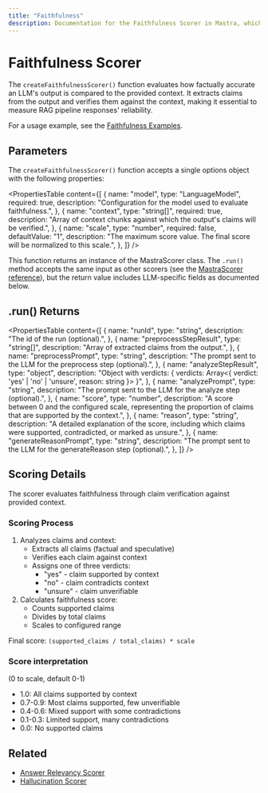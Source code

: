 ```yaml
---
title: "Faithfulness"
description: Documentation for the Faithfulness Scorer in Mastra, which evaluates the factual accuracy of LLM outputs compared to the provided context.
---
```


# Faithfulness Scorer

The `createFaithfulnessScorer()` function evaluates how factually accurate an LLM's output is compared to the provided context. It extracts claims from the output and verifies them against the context, making it essential to measure RAG pipeline responses' reliability.

For a usage example, see the [Faithfulness Examples](/docs/examples/scorers/faithfulness).

## Parameters

The `createFaithfulnessScorer()` function accepts a single options object with the following properties:

<PropertiesTable
content={[
{
name: "model",
type: "LanguageModel",
required: true,
description: "Configuration for the model used to evaluate faithfulness.",
},
{
name: "context",
type: "string[]",
required: true,
description: "Array of context chunks against which the output's claims will be verified.",
},
{
name: "scale",
type: "number",
required: false,
defaultValue: "1",
description: "The maximum score value. The final score will be normalized to this scale.",
},
]}
/>

This function returns an instance of the MastraScorer class. The `.run()` method accepts the same input as other scorers (see the [MastraScorer reference](./mastra-scorer)), but the return value includes LLM-specific fields as documented below.

## .run() Returns

<PropertiesTable
content={[
{
name: "runId",
type: "string",
description: "The id of the run (optional).",
},
{
name: "preprocessStepResult",
type: "string[]",
description: "Array of extracted claims from the output.",
},
{
name: "preprocessPrompt",
type: "string",
description: "The prompt sent to the LLM for the preprocess step (optional).",
},
{
name: "analyzeStepResult",
type: "object",
description: "Object with verdicts: { verdicts: Array<{ verdict: 'yes' | 'no' | 'unsure', reason: string }> }",
},
{
name: "analyzePrompt",
type: "string",
description: "The prompt sent to the LLM for the analyze step (optional).",
},
{
name: "score",
type: "number",
description: "A score between 0 and the configured scale, representing the proportion of claims that are supported by the context.",
},
{
name: "reason",
type: "string",
description: "A detailed explanation of the score, including which claims were supported, contradicted, or marked as unsure.",
},
{
name: "generateReasonPrompt",
type: "string",
description: "The prompt sent to the LLM for the generateReason step (optional).",
},
]}
/>

## Scoring Details

The scorer evaluates faithfulness through claim verification against provided context.

### Scoring Process

1. Analyzes claims and context:
   - Extracts all claims (factual and speculative)
   - Verifies each claim against context
   - Assigns one of three verdicts:
     - "yes" - claim supported by context
     - "no" - claim contradicts context
     - "unsure" - claim unverifiable
2. Calculates faithfulness score:
   - Counts supported claims
   - Divides by total claims
   - Scales to configured range

Final score: `(supported_claims / total_claims) * scale`

### Score interpretation

(0 to scale, default 0-1)

- 1.0: All claims supported by context
- 0.7-0.9: Most claims supported, few unverifiable
- 0.4-0.6: Mixed support with some contradictions
- 0.1-0.3: Limited support, many contradictions
- 0.0: No supported claims

## Related

- [Answer Relevancy Scorer](./answer-relevancy)
- [Hallucination Scorer](./hallucination)
